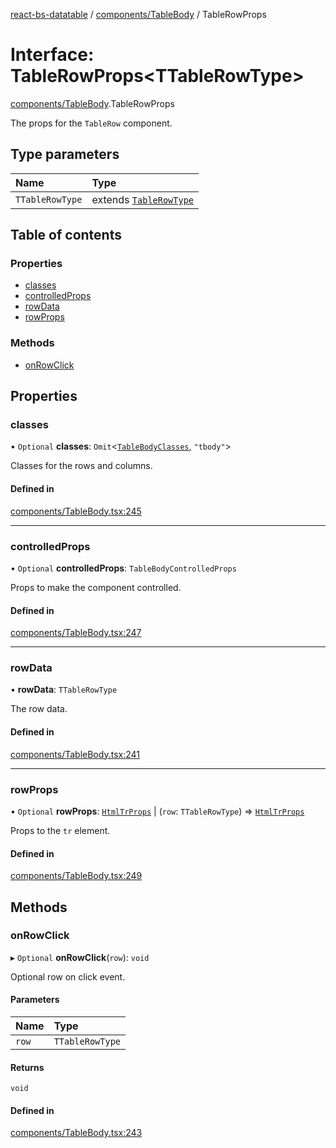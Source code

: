 [react-bs-datatable](../README.md) / [components/TableBody](../modules/components_TableBody.md) / TableRowProps

# Interface: TableRowProps<TTableRowType\>

[components/TableBody](../modules/components_TableBody.md).TableRowProps

The props for the `TableRow` component.

## Type parameters

| Name | Type |
| :------ | :------ |
| `TTableRowType` | extends [`TableRowType`](../modules/helpers_types.md#tablerowtype) |

## Table of contents

### Properties

- [classes](components_TableBody.TableRowProps.md#classes)
- [controlledProps](components_TableBody.TableRowProps.md#controlledprops)
- [rowData](components_TableBody.TableRowProps.md#rowdata)
- [rowProps](components_TableBody.TableRowProps.md#rowprops)

### Methods

- [onRowClick](components_TableBody.TableRowProps.md#onrowclick)

## Properties

### classes

• `Optional` **classes**: `Omit`<[`TableBodyClasses`](components_TableBody.TableBodyClasses.md), ``"tbody"``\>

Classes for the rows and columns.

#### Defined in

[components/TableBody.tsx:245](https://github.com/imballinst/react-bs-datatable/blob/c9aa1a4/src/components/TableBody.tsx#L245)

___

### controlledProps

• `Optional` **controlledProps**: `TableBodyControlledProps`

Props to make the component controlled.

#### Defined in

[components/TableBody.tsx:247](https://github.com/imballinst/react-bs-datatable/blob/c9aa1a4/src/components/TableBody.tsx#L247)

___

### rowData

• **rowData**: `TTableRowType`

The row data.

#### Defined in

[components/TableBody.tsx:241](https://github.com/imballinst/react-bs-datatable/blob/c9aa1a4/src/components/TableBody.tsx#L241)

___

### rowProps

• `Optional` **rowProps**: [`HtmlTrProps`](../modules/components_TableBody.md#htmltrprops) \| (`row`: `TTableRowType`) => [`HtmlTrProps`](../modules/components_TableBody.md#htmltrprops)

Props to the `tr` element.

#### Defined in

[components/TableBody.tsx:249](https://github.com/imballinst/react-bs-datatable/blob/c9aa1a4/src/components/TableBody.tsx#L249)

## Methods

### onRowClick

▸ `Optional` **onRowClick**(`row`): `void`

Optional row on click event.

#### Parameters

| Name | Type |
| :------ | :------ |
| `row` | `TTableRowType` |

#### Returns

`void`

#### Defined in

[components/TableBody.tsx:243](https://github.com/imballinst/react-bs-datatable/blob/c9aa1a4/src/components/TableBody.tsx#L243)
